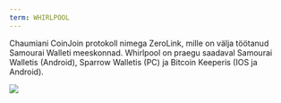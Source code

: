 ```yaml
---
term: WHIRLPOOL
---
```


Chaumiani CoinJoin protokoll nimega ZeroLink, mille on välja töötanud Samourai Walleti meeskonnad. Whirlpool on praegu saadaval Samourai Walletis (Android), Sparrow Walletis (PC) ja Bitcoin Keeperis (IOS ja Android).

![](../../dictionnaire/assets/44.png)